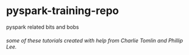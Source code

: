 # pyspark-training-repo
pyspark related bits and bobs


######  some of these tutorials created with help from Charlie Tomlin and Phillip Lee.
